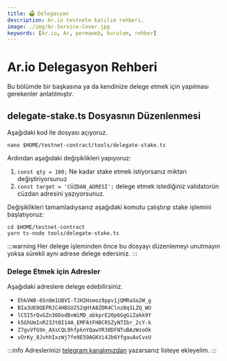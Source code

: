 ```yaml
---
title: 🗳️ Delegasyon
description: Ar.io testnete katılım rehberi.
image: ./img/Ar-Service-Cover.jpg
keywords: [Ar.io, Ar, permaweb, kurulum, rehber]
---
```


# Ar.io Delegasyon Rehberi

Bu bölümde bir başkasına ya da kendinize delege etmek için yapılması gerekenler anlatılmıştır.

## delegate-stake.ts Dosyasnın Düzenlenmesi

Aşağıdaki kod ile dosyası açıyoruz.
```shell
nano $HOME/testnet-contract/tools/delegate-stake.ts
```

Ardından aşağıdaki değişiklikleri yapıyoruz:
1. `const qty = 100;` Ne kadar stake etmek istiyorsanız miktarı değiştiriyorsunuz
2. `const target = 'CÜZDAN_ADRESİ';` delege etmek istediğiniz validatorün cüzdan adresini yazıyorsunuz.

Değişiklikleri tamamladıysanız aşağıdaki komutu çalıştırıp stake işlemini başlatıyoruz:
```shell
cd $HOME/testnet-contract
yarn ts-node tools/delegate-stake.ts
```

:::warning
Her delege işleminden önce bu dosyayı düzenlemeyi unutmayın yoksa sürekli aynı adrese delege edersiniz.
:::

### Delege Etmek için Adresler

Aşağıdaki adreslere delege edebilirsiniz.

* `EhkVW8-6SnOm1UBVI-TJH2Hsmoz9ppv1jQMRaSo2W_g`
* `BIa3UE0QEPRJC4HBSU252qHtA8ZOR4ClnzBq1LZQ_WU`
* `lC5I5rQvGZn36DodBvWiMD_abkprE20p6GgGiZakk9Y`
* `k5GhUmInR23Jt0I14A_EMFAtFHBCRSZyN7Ibr_2cY-k`
* `Z7gvVfG9n_AXsCQL9hfpknYQawYR30DFNTuBAzWzoOk`
* `vOrKy_8JvhhIxzWj7fe9E59AGKVi4Jb6YfgauAvCvxU`

:::info
Adreslerinizi [telegram kanalımızdan](https://t.me/AnatolianTeam) yazarsanız listeye ekleyelim.
:::
